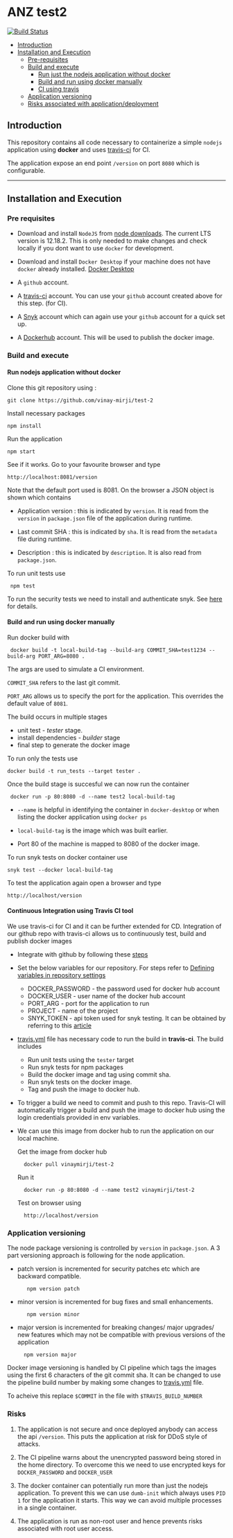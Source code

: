 # ANZ test2
[![Build Status](https://travis-ci.com/vinay-mirji/test-2.svg?token=m4spbWRfaq9sJepYZkeo&branch=master)](https://travis-ci.com/vinay-mirji/test-2)

 - [Introduction](https://github.com/vinay-mirji/test-2#introduction)
 - [Installation and Execution](##installation-and-execution)
    - [Pre-requisites](###pre-requisites)
    - [Build and execute](###build-and-execute)
        - [Run just the nodejs application without docker](####run-nodejs-application-without-docker)
        - [Build and run using docker manually](####build-and-run-using-docker-manually)
        - [CI using travis](####continuous-integration-using-travis-ci-tool)
    - [Application versioning](###application-versioning)
    - [Risks associated with application/deployment](###risks)



## Introduction
This repository contains all code necessary to containerize a simple `nodejs` application using **docker** and uses [travis-ci](https://travis-ci.com/) for CI.

The application expose an end point `/version` on port `8080` which is configurable.

---

## Installation and Execution

### Pre requisites
 - Download and install `NodeJS` from [node downloads](https://nodejs.org/en/download/). The current LTS version is 12.18.2. This is only needed to make changes and check locally if you dont want to use `docker` for development.

 - Download and install `Docker Desktop` if your machine does not have `docker` already installed. [Docker Desktop](https://www.docker.com/products/docker-desktop)

 - A `github` account.

 - A [travis-ci](https://travis-ci.com/) account. You can use your `github` account created above for this step. (for CI).

 - A [Snyk](https://snyk.io/) account which can again use your `github` account for a quick set up.

 - A [Dockerhub](https://hub.docker.com/) account. This will be used to publish the docker image.


### Build and execute

#### Run nodejs application without docker

Clone this git repository using : 

    git clone https://github.com/vinay-mirji/test-2

Install necessary packages

    npm install

Run the application 

    npm start

See if it works. Go to your favourite browser and type 

    http://localhost:8081/version 

Note that the default port used is 8081. 
On the browser a JSON object is shown which contains
- Application version : this is indicated by `version`. It is read from the `version` in `package.json` file of the application during runtime.

- Last commit SHA : this is indicated by `sha`. It is read from the `metadata` file during runtime.

- Description : this is indicated by `description`. It is also read from `package.json`.


To run unit tests use 

     npm test 

To run the security tests we need to install and authenticate snyk. 
See [here](https://snyk.io/test/) for details.


#### Build and run using docker manually

Run docker build with

     docker build -t local-build-tag --build-arg COMMIT_SHA=test1234 --build-arg PORT_ARG=8080 . 

The args are used to simulate a CI environment.

`COMMIT_SHA` refers to the last git commit.

`PORT_ARG` allows us to specify the port for the application. This overrides the default value of `8081`.

The build occurs in multiple stages

- unit test - *tester* stage.
- install dependencies - *builder* stage
- final step to generate the docker image

To run only the tests use 

    docker build -t run_tests --target tester .

Once the build stage is succesful we can now run the container

     docker run -p 80:8080 -d --name test2 local-build-tag 

- `--name` is helpful in identifying the container in `docker-desktop` or when listing the docker application using `docker ps`

- `local-build-tag` is the image which was built earlier.
-  Port 80 of the machine is mapped to 8080 of the docker image.


To run snyk tests on docker container use

    snyk test --docker local-build-tag

To test the application again open a browser and type

    http://localhost/version


#### Continuous Integration using Travis CI tool

We use travis-ci for CI and it can be further extended for CD. Integration of our github repo with travis-ci allows us to continuously test, build and publish docker images

- Integrate with github by following these [steps](https://docs.travis-ci.com/user/tutorial/#to-get-started-with-travis-ci-using-github)

- Set the below variables for our repository. For steps refer to [Defining variables in repository settings](https://docs.travis-ci.com/user/environment-variables/#defining-variables-in-repository-settings)
    - DOCKER_PASSWORD - the password used for docker hub account
    - DOCKER_USER - user name of the docker hub account
    - PORT_ARG - port for the application to run
    - PROJECT - name of the project
    - SNYK_TOKEN - api token used for snyk testing. It can be obtained by referring to this [article](https://support.snyk.io/hc/en-us/articles/360004008258-Authenticate-the-CLI-with-your-account)

- [travis.yml](https://github.com/vinay-mirji/test-2/blob/master/.travis.yml) file has necessary code to run the build in **travis-ci**. The build includes
    - Run unit tests using the `tester` target
    - Run snyk tests for npm packages
    - Build the docker image and tag using commit sha.
    - Run snyk tests on the docker image.
    - Tag and push the image to docker hub.

- To trigger a build we need to commit and push to this repo. Travis-CI will automatically trigger a build and push the image to docker hub using the login credentials provided in env variables.

- We can use this image from docker hub to run the application on our local machine.

    Get the image from docker hub 

        docker pull vinaymirji/test-2

    Run it

        docker run -p 80:8080 -d --name test2 vinaymirji/test-2

    Test on browser using

        http://localhost/version

### Application versioning

The node package versioning is controlled by `version` in `package.json`. A 3 part versioning approach is following for the node application.

- patch version is incremented for security patches etc which are backward compatible.
    
         npm version patch  

- minor version is incremented for bug fixes and small enhancements.

         npm version minor  

- major version is incremented for breaking changes/ major upgrades/ new features which may not be compatible with previous versions of the application
        
        npm version major  


Docker image versioning is handled by CI pipeline which tags the images using the first 6 characters of the git commit sha. 
It can be changed to use the pipeline build number by making some changes to [travis.yml](https://github.com/vinay-mirji/test-2/blob/master/.travis.yml) file. 

To acheive this replace `$COMMIT` in the file with `$TRAVIS_BUILD_NUMBER`


### Risks
1. The application is not secure and once deployed anybody can access the api `/version`. This puts the application at risk for DDoS style of attacks.

2. The CI pipeline warns about the unencrypted password being stored in the home directory. To overcome this we need to use encrypted keys for `DOCKER_PASSWORD` and `DOCKER_USER`

3. The docker container can potentially run more than just the nodejs application. To prevent this we can use `dumb-init` which always uses `PID 1` for the application it starts. This way we can avoid multiple processes in a single container.

4. The application is run as non-root user and hence prevents risks associated with root user access.
